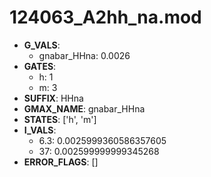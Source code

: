 # 124063_A2hh_na.mod

- **G_VALS**:
  - gnabar_HHna: 0.0026
- **GATES**:
  - h: 1
  - m: 3
- **SUFFIX**: HHna
- **GMAX_NAME**: gnabar_HHna
- **STATES**: ['h', 'm']
- **I_VALS**:
  - 6.3: 0.0025999360586357605
  - 37: 0.002599999999345268
- **ERROR_FLAGS**: []
